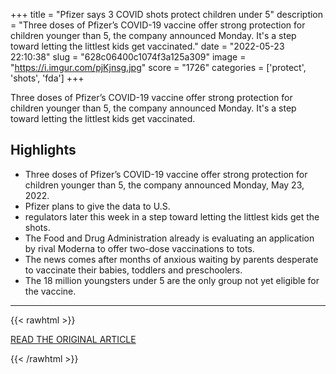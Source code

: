 +++
title = "Pfizer says 3 COVID shots protect children under 5"
description = "Three doses of Pfizer’s COVID-19 vaccine offer strong protection for children younger than 5, the company announced Monday. It's a step toward letting the littlest kids get vaccinated."
date = "2022-05-23 22:10:38"
slug = "628c06400c1074f3a125a309"
image = "https://i.imgur.com/pjKjnsg.jpg"
score = "1726"
categories = ['protect', 'shots', 'fda']
+++

Three doses of Pfizer’s COVID-19 vaccine offer strong protection for children younger than 5, the company announced Monday. It's a step toward letting the littlest kids get vaccinated.

## Highlights

- Three doses of Pfizer’s COVID-19 vaccine offer strong protection for children younger than 5, the company announced Monday, May 23, 2022.
- Pfizer plans to give the data to U.S.
- regulators later this week in a step toward letting the littlest kids get the shots.
- The Food and Drug Administration already is evaluating an application by rival Moderna to offer two-dose vaccinations to tots.
- The news comes after months of anxious waiting by parents desperate to vaccinate their babies, toddlers and preschoolers.
- The 18 million youngsters under 5 are the only group not yet eligible for the vaccine.

---

{{< rawhtml >}}
  <p class="article-category">
    <a target="_blank" href="https://apnews.com/article/pfizer-covid-vaccine-children-under-5-bb01e939338991f83a84f5c1a2aabafa">READ THE ORIGINAL ARTICLE</a>
  </p>
{{< /rawhtml >}}
